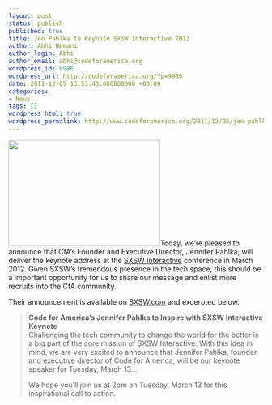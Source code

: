 ```yaml
---
layout: post
status: publish
published: true
title: Jen Pahlka to Keynote SXSW Interactive 2012
author: Abhi Nemani
author_login: Abhi
author_email: abhi@codeforamerica.org
wordpress_id: 9986
wordpress_url: http://codeforamerica.org/?p=9986
date: 2011-12-05 13:53:43.000000000 +00:00
categories:
- News
tags: []
wordpress_html: true
wordpress_permalink: http://www.codeforamerica.org/2011/12/05/jen-pahlka-to-keynote-sxsw-interactive-2012/
---
```


<p><a href="http://codeforamerica.org/wp-content/uploads/2011/12/jen-sxsw.jpg"><img alt="" class="alignright size-medium wp-image-9990" height="209" src="http://codeforamerica.org/wp-content/uploads/2011/12/jen-sxsw-300x209.jpg" title="jen-sxsw" width="300"/></a>Today, we’re pleased to announce that CfA’s Founder and Executive Director, Jennifer Pahlka, will deliver the keynote address at the <a href="http://sxsw.com">SXSW Interactive</a> conference in March 2012. Given SXSW’s tremendous presence in the tech space, this should be a important opportunity for us to share our message and enlist more recruits into the CfA community.</p>
<p>Their announcement is available on <a href="http://sxsw.com/node/9742">SXSW.com</a> and excerpted below.</p>
<blockquote><p><strong>Code for America’s Jennifer Pahlka to Inspire with SXSW Interactive Keynote</strong><br/>
Challenging the tech community to change the world for the better is a big part of the core mission of SXSW Interactive. With this idea in mind, we are very excited to announce that Jennifer Pahlka, founder and executive director of Code for America, will be our keynote speaker for Tuesday, March 13…</p>
<p>We hope you’ll join us at 2pm on Tuesday, March 13 for this inspirational call to action.</p></blockquote>

